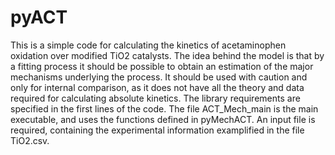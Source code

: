 # pyACT
This is a simple code for calculating the kinetics of acetaminophen oxidation over modified TiO2 catalysts. The idea behind the model is that by a fitting process it should be possible to obtain an estimation of the major mechanisms underlying the process.
It should be used with caution and only for internal comparison, as it does not have all the theory and data required for calculating absolute kinetics.
The library requirements are specified in the first lines of the code.
The file ACT_Mech_main is the main executable, and uses the functions defined in pyMechACT.
An input file is required, containing the experimental information examplified in the file TiO2.csv.
